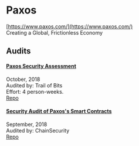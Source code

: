 # Paxos

[https://www.paxos.com/](https://www.paxos.com/)<br>
Creating a Global, Frictionless Economy


## Audits


#### [Paxos Security Assessment](https://github.com/trailofbits/publications/blob/master/reviews/paxos.pdf)

October, 2018<br>
Audited by: Trail of Bits<br>Effort: 4 person-weeks.<br>
[Repo](https://github.com/paxosglobal/pax-contracts)


#### [Security Audit of Paxos's Smart Contracts](https://github.com/ChainSecurity/audits/blob/master/ChainSecurity_Paxos.pdf)

September, 2018<br>
Audited by: ChainSecurity<br>
[Repo](https://github.com/paxosglobal/pax-contracts)